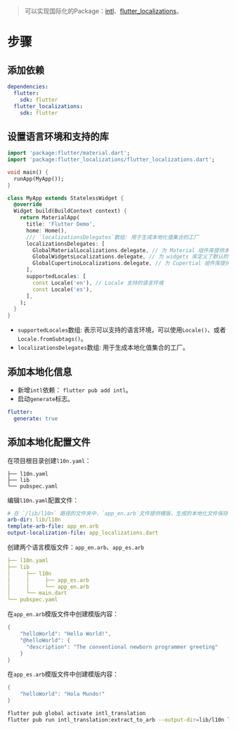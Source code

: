 
> 可以实现国际化的Package：[intl](https://pub.flutter-io.cn/packages/intl)、[flutter_localizations](https://pub.flutter-io.cn/packages/flutter_localizations)。


# 步骤

## 添加依赖

```yaml
dependencies:
  flutter:
    sdk: flutter
  flutter_localizations:
    sdk: flutter
```

## 设置语言环境和支持的库

```dart
import 'package:flutter/material.dart';
import 'package:flutter_localizations/flutter_localizations.dart';

void main() {
  runApp(MyApp());
}

class MyApp extends StatelessWidget {
  @override
  Widget build(BuildContext context) {
    return MaterialApp(
      title: 'Flutter Demo',
      home: Home(),
      /// `localizationsDelegates`数组: 用于生成本地化值集合的工厂
      localizationsDelegates: [
        GlobalMaterialLocalizations.delegate, // 为 Material 组件库提供本地化的字符串和一些其他的值。
        GlobalWidgetsLocalizations.delegate, // 为 widgets 库定义了默认的文本排列方向，由左到右或者由右到左。
        GlobalCupertinoLocalizations.delegate, // 为 Cupertial 组件库提供本地化的字符串和一些其他的值。
      ],
      supportedLocales: [
        const Locale('en'), // Locale 支持的语言环境
        const Locale('es'),
      ],
    );
  }
}
```

* `supportedLocales`数组: 表示可以支持的语言环境，可以使用`Locale()`、或者`Locale.fromSubtags()`。
* `localizationsDelegates`数组: 用于生成本地化值集合的工厂。

## 添加本地化信息

* 新增`intl`依赖： `flutter pub add intl`。
* 启动`generate`标志。

```yaml
flutter:
  generate: true
```

## 添加本地化配置文件

在项目根目录创建`l10n.yaml`：

```
├── l10n.yaml
├── lib
└── pubspec.yaml
```

编辑`l10n.yaml`配置文件：

```yaml
# 在 `/lib/l10n` 路径的文件夹中，`app_en.arb`文件提供模版，生成的本地化文件保存在`app_localizations.dart`文件中。
arb-dir: lib/l10n
template-arb-file: app_en.arb
output-localization-file: app_localizations.dart
```

创建两个语言模版文件：`app_en.arb`、`app_es.arb`

```yaml
├── l10n.yaml
├── lib
│     ├── l10n
│     │     ├── app_es.arb
│     │     └── app_en.arb
│     └── main.dart
└── pubspec.yaml
```

在`app_en.arb`模版文件中创建模版内容：

```dart
{
    "helloWorld": "Hello World!",
    "@helloWorld": {
      "description": "The conventional newborn programmer greeting"
    }
}
```

在`app_es.arb`模版文件中创建模版内容：

```dart
{
    "helloWorld": "Hola Mundo!"
}
```

```bash
flutter pub global activate intl_translation
flutter pub run intl_translation:extract_to_arb --output-dir=lib/l10n lib/main.dart
```